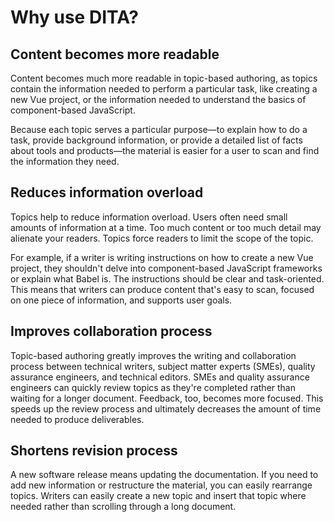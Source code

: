 # Why use DITA?

## Content becomes more readable

Content becomes much more readable in topic-based authoring, as topics contain the information needed to perform a particular task, like creating a new Vue project, or the information needed to understand the basics of component-based JavaScript.

Because each topic serves a particular purpose—to explain how to do a task, provide background information, or provide a detailed list of facts about tools and products—the material is easier for a user to scan and find the information they need. 

## Reduces information overload 

Topics help to reduce information overload. Users often need small amounts of information at a time. Too much content or too much detail may alienate your readers. Topics force readers to limit the scope of the topic.

For example, if a writer is writing instructions on how to create a new Vue project, they shouldn't delve into component-based JavaScript frameworks or explain what Babel is. The instructions should be clear and task-oriented. This means that writers can produce content that's easy to scan, focused on one piece of information, and supports user goals.

## Improves collaboration process

Topic-based authoring greatly improves the writing and collaboration process between technical writers, subject matter experts (SMEs), quality assurance engineers, and technical editors. SMEs and quality assurance engineers can quickly review topics as they're completed rather than waiting for a longer document. Feedback, too, becomes more focused. This speeds up the review process and ultimately decreases the amount of time needed to produce deliverables.

## Shortens revision process

A new software release means updating the documentation. If you need to add new information or restructure the material, you can easily rearrange topics. Writers can easily create a new topic and insert that topic where needed rather than scrolling through a long document. 

